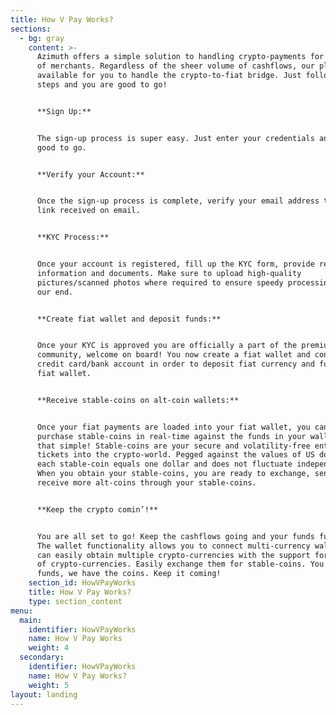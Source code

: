 ```yaml
---
title: How V Pay Works?
sections:
  - bg: gray
    content: >-
      Azimuth offers a simple solution to handling crypto-payments for all kinds
      of merchants. Regardless of the sheer volume of cashflows, our platform is
      available for you to handle the crypto-to-fiat bridge. Just follow the
      steps and you are good to go!


      **Sign Up:** 


      The sign-up process is super easy. Just enter your credentials and you are
      good to go.


      **Verify your Account:** 


      Once the sign-up process is complete, verify your email address through
      link received on email.


      **KYC Process:** 


      Once your account is registered, fill up the KYC form, provide required
      information and documents. Make sure to upload high-quality
      pictures/scanned photos where required to ensure speedy processing from
      our end.


      **Create fiat wallet and deposit funds:**


      Once your KYC is approved you are officially a part of the premium
      community, welcome on board! You now create a fiat wallet and connect your
      credit card/bank account in order to deposit fiat currency and fund your
      fiat wallet.


      **Receive stable-coins on alt-coin wallets:**


      Once your fiat payments are loaded into your fiat wallet, you can now
      purchase stable-coins in real-time against the funds in your wallet. It is
      that simple! Stable-coins are your secure and volatility-free entry
      tickets into the crypto-world. Pegged against the values of US dollars,
      each stable-coin equals one dollar and does not fluctuate independently.
      When you obtain your stable-coins, you are ready to exchange, send or
      receive more alt-coins through your stable-coins.


      **Keep the crypto comin’!**


      You are all set to go! Keep the cashflows going and your funds fulfilled.
      The wallet functionality allows you to connect multi-currency wallets. You
      can easily obtain multiple crypto-currencies with the support for hundreds
      of crypto-currencies. Easily exchange them for stable-coins. You have
      funds, we have the coins. Keep it coming!
    section_id: HowVPayWorks
    title: How V Pay Works?
    type: section_content
menu:
  main:
    identifier: HowVPayWorks
    name: How V Pay Works
    weight: 4
  secondary:
    identifier: HowVPayWorks
    name: How V Pay Works?
    weight: 5
layout: landing
---
```


